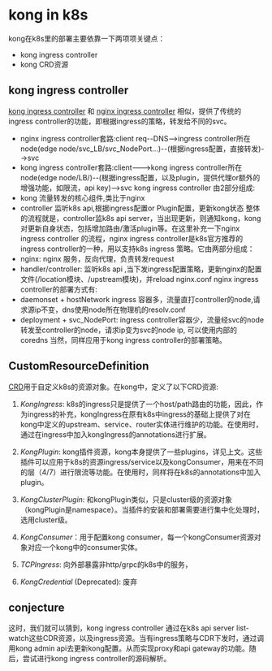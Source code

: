 # kong in k8s

kong在k8s里的部署主要依靠一下两项项关键点：
- kong ingress controller
- kong CRD资源

## kong ingress controller

[kong ingress controller](https://github.com/Kong/kubernetes-ingress-controller) 和 [nginx ingress controller](https://github.com/kubernetes/ingress-nginx) 相似，提供了传统的ingress controller的功能，即根据ingress的策略，转发给不同的svc。
- nginx ingress controller套路:client req--DNS-->ingress controller所在node(edge node/svc_LB/svc_NodePort...)--(根据ingress配置，直接转发)-->svc
- kong ingress controller套路:client--->kong ingress controller所在node(edge node/LB/)--(根据ingress配置，以及plugin，提供代理or额外的增强功能，如限流，api key)-->svc
kong ingress controller 由2部分组成:
- kong 流量转发的核心组件,类比于nginx
- controller 监听k8s api,根据ingress配置or Plugin配置，更新kong状态
整体的流程就是，controller监k8s api server，当出现更新，则通知kong，kong对更新自身状态，包括增加路由/激活plugin等。在这里补充一下nginx ingress controller 的流程，nginx ingress controller是k8s官方推荐的ingress controller的一种，用以支持k8s ingress 策略。它由两部分组成：
- nginx: nginx 服务，反向代理，负责转发request
- handler/controller: 监听k8s api ,当下发ingress配置策略，更新nginx的配置文件(/location模块、/upstream模块)，并reload nginx.conf
nginx ingress controller的部署方式有:
- daemonset + hostNetwork ingress 容器多，流量直打controller的node,请求源ip不变，dns使用node所在物理机的resolv.conf
- deployment + svc_NodePort: ingress controller容器少，流量经svc的node转发至controller的node，请求ip变为svc的node ip, 可以使用内部的coredns
当然，同样应用于kong ingress controller的部署策略。

##  CustomResourceDefinition

[CRD](https://kubernetes.io/docs/tasks/access-kubernetes-api/custom-resources/custom-resource-definitions/)用于自定义k8s的资源对象。在kong中，定义了以下CRD资源:

1. *KongIngress*: k8s的ingress只是提供了一个host/path路由的功能，因此，作为ingress的补充，kongIngress在原有k8s中ingress的基础上提供了对在kong中定义的upstream、service、router实体进行维护的功能。在使用时，通过在ingress中加入kongIngress的annotations进行扩展。

2. *KongPlugin*:  kong插件资源，kong本身提供了一些plugins，详见上文。这些插件可以应用于k8s的资源ingress/service以及kongConsumer，用来在不同的层（4/7）进行限流等功能。在使用时，同样将在k8s的annotations中加入plugin。

3. *KongClusterPlugin*: 和kongPlugin类似，只是cluster级的资源对象（kongPlugin是namespace）。当插件的安装和部署需要进行集中化处理时，选用cluster级。

4. *KongConsumer*：用于配置kong consumer，每一个kongConsumer资源对象对应一个kong中的consumer实体。

5. *TCPIngress*: 向外部暴露非http/grpc的k8s中的服务，

6. *KongCredential* (Deprecated): 废弃

## conjecture

这时，我们就可以猜到，kong ingress controller 通过在k8s api server list-watch这些CDR资源，以及ingress资源。当有ingress策略与CDR下发时，通过调用kong admin api去更新kong配置。从而实现proxy和api gateway的功能。随后，尝试进行kong ingress controller的源码解析。




